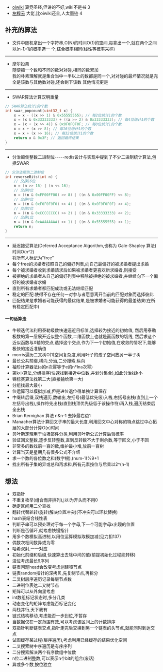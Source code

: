 - [oiwiki](https://oi-wiki.org/) 算竞圣经,但讲的不好,wiki不是书 3
- [左程云](https://space.bilibili.com/8888480) 大佬,比oiwiki还全,人太墨迹 4

## 补充的算法

- 文件中随机拿出一个字符串,O(N)的时间O(1)的空间,每拿出一个,就在两个之间以(n-1):1的概率选一
个,综合概率相同(线性等概率采样)

---

- 摩尔投票  
随便抓一个数和不同的数对对碰,相同的数累加  
我的朴素理解就是集合当中一半以上的数都是同一个,对对碰的最坏情况就是完全是该数与其他数对碰,还会剩下该数 其他情况更是  

---

- SWAR算法计算汉明重量

```C
// SWAR算法统计1的个数
int swar_popcount(uint32_t x) {
    x = x - ((x >> 1) & 0x55555555); // 每2位统计1的个数
    x = (x & 0x33333333) + ((x >> 2) & 0x33333333); // 每4位统计1的个数
    x = (x + (x >> 4)) & 0x0F0F0F0F; // 每8位统计1的个数
    x = x + (x >> 8); // 每16位统计1的个数
    x = x + (x >> 16); // 每32位统计1的个数
    return x & 0x3F; // 返回最终结果
}
```

---

- 分治颠倒整数二进制位-----redis设计与实现中提到了不少二进制统计算法,包括SWAR

```C
// 分治法颠倒二进制位
int reverseBits(int n) {
    // 交换16位
    n = (n >> 16) | (n << 16);
    // 交换8位
    n = ((n & 0xFF00FF00) >> 8) | ((n & 0x00FF00FF) << 8);
    // 交换4位
    n = ((n & 0xF0F0F0F0) >> 4) | ((n & 0x0F0F0F0F) << 4);
    // 交换2位
    n = ((n & 0xCCCCCCCC) >> 2) | ((n & 0x33333333) << 2);
    // 交换1位
    n = ((n & 0xAAAAAAAA) >> 1) | ((n & 0x55555555) << 1);
    return n;
}
```

---

- 延迟接受算法(Deferred Acceptance Algorithm,也称为 Gale-Shapley 算法)时间O(n^2)  
将所有人标记为"free"  
- 每个free的求婚者按照自己的偏好列表,向自己最偏好的被求婚者提出求婚  
- 每个被求婚者收到求婚请求后如果被求婚者更喜欢新求婚者,则接受  
- 被拒绝的求婚者从自己的偏好列表中移除被拒绝的被求婚者,并继续向下一个偏好的被求婚者求婚  
- 直到所有求婚者都匹配成功或无法继续匹配  
- 稳定的匹配:使得不存在任何一对参与者愿意离开当前的匹配对象而选择彼此  
- 匹配结果是求婚者可能获得的最优结果,是被求婚者可能获得的最差结果(在所有稳定匹配中)

#### 一句话算法

- 牛顿迭代法利用泰勒级数快速逼近目标值,选择较为接近的初始值, 然后用泰勒极数的第一层展开近似整个函数,二维函数上也就是画函数的切线, 然后求这个近似函数与X轴的交点,选择这个交点,作为下一个初始值,在收敛的情况下,能够极快的接近准确值
- morris遍历二叉树O(1)空间复杂度,利用叶子的孩子空间放另一半子树
- 最长公共前缀,横向,分治,二分搜索,纵向
- 袖珍计算器法(a的n次幂等于e的n*lna次幂)
- 第k小算法,分组排序(快速找到接近中位数,并划分集合),如此分治找k小
- 锦标赛算法找第二大(直接输给第一大)
- 分组找最大最小
- 位运算可以模拟加减,但是进位退位得单独计算保存
- 中缀转后缀,双栈遍历,数输出,左括号(最低优先级)入栈,右括号出栈(直到上一个左括号出栈),操作符先出栈(直到栈顶优先级低于该操作符)再入栈,遍历结束后全出栈
- Brian Kernighan 算法 n&n-1 去掉最右边1
- Manacher算法计算回文子串的最大长度,利用回文中心对称的特点跳过中心拓展的大部分计算O(n)时间
- 贝叶斯定理用于垃圾邮件分类,利用贝叶斯公式计算后验概率
- 验证回文整数,逐步反转整数,直到反转数不大于剩余数,等于回文,小于不回
- 非常多的数找前一百的数,维护最小堆,放前一百树
- 计算当天是星期几有很多公式不介绍
- 求一个数的各位数之和(数字根),(num-1)%9+1
- 找出所有子集的异或总和再求和,所有元素按位与后乘以2^(n-1)

## 想法

- 双指针
- 不重复枚举(组合而非排列),j以i为开头而不用0
- 确定区间用二分查找
- 翻转代替轮转/旋转(解决位置冲突)(不冲突可以环状替换)
- hash表结合线性表
- 判断子串可以预处理对于每一个字母,下一个可能字母x出现的位置
- 判断是否循环,就考虑快慢指针
- 用多个数模拟高进制,以用位运算模拟取模加减(见力扣137)
- 偶数次相同数异或为零
- 哈希双射,一一对应
- 初始化前缀和后缀,快速算出去除中间的值(前提初始化过程能转移)
- 进位考虑最长9序列
- 链表问题head会改变考虑创建哑节点
- 链表random指针的深拷贝,先复制节点,再拆分
- 二叉树层序遍历记录每层节点数
- 二进制位表达二叉树节点
- 矩阵可以从外向里考虑
- int数组标记状态时,多分几类
- 动态变化的矩阵考虑能否标记变化
- 两栈并行,天下我有
- 链式结构移动,考虑能否一步到位,不暂存
- 当数据仅在一定范围有效,可以考虑该区间上的计数排序
- 双指针判断链表交点,指针走完后交换到另一个链表的头节点,就能同时到达交点
- 试图缓存某过程(层序遍历),考虑利用已经缓存的结果优化空间
- 二叉搜索树中序遍历是有序序列
- 二分搜索解决两个有序数组中位数
- n位二进制整数,可以表示n个bit的组合(废话)
- 异或多个数,按位独立